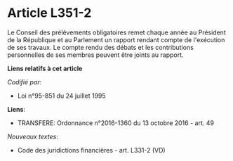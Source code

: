 # Article L351-2

Le Conseil des prélèvements obligatoires remet chaque année au Président de la République et au Parlement un rapport rendant
compte de l'exécution de ses travaux. Le compte rendu des débats et les contributions personnelles de ses membres peuvent
être joints au rapport.

**Liens relatifs à cet article**

_Codifié par_:

  - Loi n°95-851 du 24 juillet 1995

**Liens**:

  - TRANSFERE: Ordonnance n°2016-1360 du 13 octobre 2016 - art. 49

_Nouveaux textes_:

  - Code des juridictions financières - art. L331-2 (VD)
